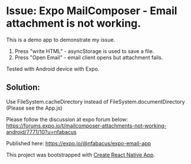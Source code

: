 # Issue: Expo MailComposer - Email attachment is not working. 

This is a demo app to demonstrate my issue.
1. Press "write HTML" - asyncStorage is used to save a file.
2. Press "Open Email" - email client opens but attachment fails.

Tested with Android device with Expo.

## Solution:
Use FileSystem.cacheDirectory instead of FileSystem.documentDirectory (Please see the App.js)

Please follow the discussion at expo forum below:
https://forums.expo.io/t/mailcomposer-attachments-not-working-android/7771/10?u=nfabacus

Published here:
https://expo.io/@nfabacus/expo-email-app



This project was bootstrapped with [Create React Native App](https://github.com/react-community/create-react-native-app).